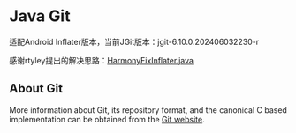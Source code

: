 # Java Git

适配Android Inflater版本，当前JGit版本：jgit-6.10.0.202406032230-r

感谢rtyley提出的解决思路：[HarmonyFixInflater.java](https://github.com/rtyley/agit/blob/fc99d8eaa42940198589b032a2b9ba74d9ce3094/agit/src/main/java/com/madgag/android/jgit/HarmonyFixInflater.java)

## About Git

More information about Git, its repository format, and the canonical
C based implementation can be obtained from the
[Git website](http://git-scm.com/).

